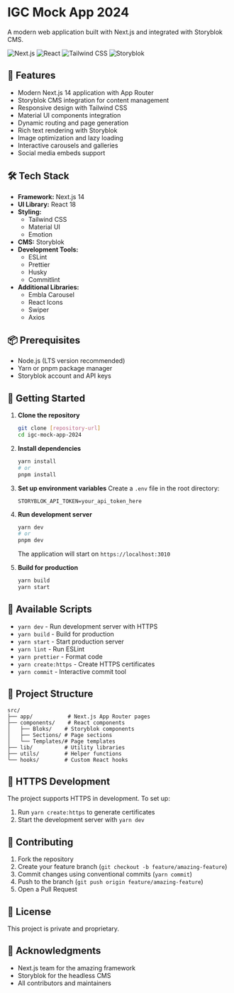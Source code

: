 # IGC Mock App 2024

A modern web application built with Next.js and integrated with Storyblok CMS.

![Next.js](https://img.shields.io/badge/Next.js-14.2.5-black)
![React](https://img.shields.io/badge/React-18-blue)
![Tailwind CSS](https://img.shields.io/badge/Tailwind%20CSS-3.4.1-38B2AC)
![Storyblok](https://img.shields.io/badge/Storyblok-CMS-09B3AF)

## 🚀 Features

- Modern Next.js 14 application with App Router
- Storyblok CMS integration for content management
- Responsive design with Tailwind CSS
- Material UI components integration
- Dynamic routing and page generation
- Rich text rendering with Storyblok
- Image optimization and lazy loading
- Interactive carousels and galleries
- Social media embeds support

## 🛠️ Tech Stack

- **Framework:** Next.js 14
- **UI Library:** React 18
- **Styling:**
  - Tailwind CSS
  - Material UI
  - Emotion
- **CMS:** Storyblok
- **Development Tools:**
  - ESLint
  - Prettier
  - Husky
  - Commitlint
- **Additional Libraries:**
  - Embla Carousel
  - React Icons
  - Swiper
  - Axios

## 📦 Prerequisites

- Node.js (LTS version recommended)
- Yarn or pnpm package manager
- Storyblok account and API keys

## 🚀 Getting Started

1. **Clone the repository**

   ```bash
   git clone [repository-url]
   cd igc-mock-app-2024
   ```

2. **Install dependencies**

   ```bash
   yarn install
   # or
   pnpm install
   ```

3. **Set up environment variables**
   Create a `.env` file in the root directory:

   ```env
   STORYBLOK_API_TOKEN=your_api_token_here
   ```

4. **Run development server**

   ```bash
   yarn dev
   # or
   pnpm dev
   ```

   The application will start on `https://localhost:3010`

5. **Build for production**
   ```bash
   yarn build
   yarn start
   ```

## 🔧 Available Scripts

- `yarn dev` - Run development server with HTTPS
- `yarn build` - Build for production
- `yarn start` - Start production server
- `yarn lint` - Run ESLint
- `yarn prettier` - Format code
- `yarn create:https` - Create HTTPS certificates
- `yarn commit` - Interactive commit tool

## 📁 Project Structure

```
src/
├── app/           # Next.js App Router pages
├── components/    # React components
│   ├── Bloks/    # Storyblok components
│   ├── Sections/ # Page sections
│   └── Templates/# Page templates
├── lib/          # Utility libraries
├── utils/        # Helper functions
└── hooks/        # Custom React hooks
```

## 🔐 HTTPS Development

The project supports HTTPS in development. To set up:

1. Run `yarn create:https` to generate certificates
2. Start the development server with `yarn dev`

## 🤝 Contributing

1. Fork the repository
2. Create your feature branch (`git checkout -b feature/amazing-feature`)
3. Commit changes using conventional commits (`yarn commit`)
4. Push to the branch (`git push origin feature/amazing-feature`)
5. Open a Pull Request

## 📝 License

This project is private and proprietary.

## 🙏 Acknowledgments

- Next.js team for the amazing framework
- Storyblok for the headless CMS
- All contributors and maintainers
